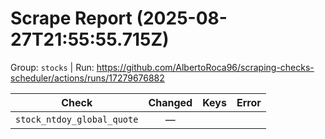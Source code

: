 # Scrape Report (2025-08-27T21:55:55.715Z)

Group: `stocks`  |  Run: https://github.com/AlbertoRoca96/scraping-checks-scheduler/actions/runs/17279676882

| Check | Changed | Keys | Error |
|---|:---:|:--|:--|
| `stock_ntdoy_global_quote` | — |  |  |
